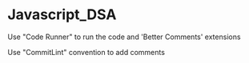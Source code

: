<!-- @format -->

# Javascript_DSA

Use "Code Runner" to run the code and 'Better Comments' extensions

Use "CommitLint" convention to add comments
